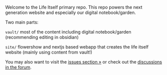 Welcome to the Life Itself primary repo. This repo powers the next generation website and especially our digital notebook/garden.

Two main parts:

`vault/` most of the content including digital notebook/garden (recommending editing in obsidian)

`site/` flowershow and nextjs based webapp that creates the life itself website (mainly using content from vault!)

You may also want to visit the [issues section »][issues] or check out the [discussions in the forum][forum].

[issues]: https://github.com/life-itself/community/issues
[forum]: https://github.com/life-itself/community/discussions
